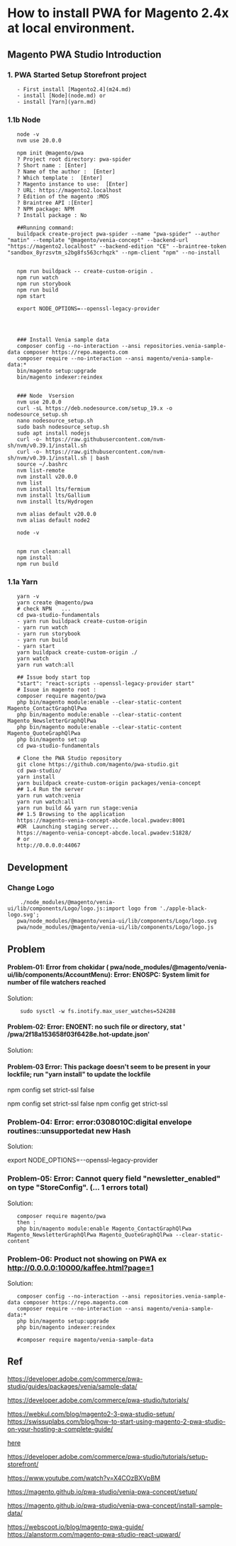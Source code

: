 # How to install PWA for Magento 2.4x at local environment.

## Magento PWA Studio Introduction

### 1. PWA Started Setup Storefront project

       - First install [Magento2.4](m24.md)
       - install [Node](node.md) or 
       - install [Yarn](yarn.md)
 
        
        
### 1.1b Node

       node -v
       nvm use 20.0.0   
       
       npm init @magento/pwa  
       ? Project root directory: pwa-spider       
       ? Short name : [Enter]      
       ? Name of the author :  [Enter]        
       ? Which template :  [Enter]        
       ? Magento instance to use:  [Enter]        
       ? URL: https://magento2.localhost       
       ? Edition of the magento :MOS    
       ? Braintree API :[Enter]        
       ? NPM package: NPM    
       ? Install package : No       
       
       ##Running command:        
       buildpack create-project pwa-spider --name "pwa-spider" --author "matin" --template "@magento/venia-concept" --backend-url "https://magento2.localhost" --backend-edition "CE" --braintree-token "sandbox_8yrzsvtm_s2bg8fs563crhqzk" --npm-client "npm" --no-install
       
       
       npm run buildpack -- create-custom-origin .  
       npm run watch   
       npm run storybook      
       npm run build     
       npm start  
       
       export NODE_OPTIONS=--openssl-legacy-provider
       
       
       
       
       ### Install Venia sample data
       composer config --no-interaction --ansi repositories.venia-sample-data composer https://repo.magento.com
       composer require --no-interaction --ansi magento/venia-sample-data:*
       bin/magento setup:upgrade
       bin/magento indexer:reindex
       
       
       ### Node  Vsersion 
       nvm use 20.0.0        
       curl -sL https://deb.nodesource.com/setup_19.x -o nodesource_setup.sh
       nano nodesource_setup.sh
       sudo bash nodesource_setup.sh
       sudo apt install nodejs
       curl -o- https://raw.githubusercontent.com/nvm-sh/nvm/v0.39.1/install.sh
       curl -o- https://raw.githubusercontent.com/nvm-sh/nvm/v0.39.1/install.sh | bash
       source ~/.bashrc
       nvm list-remote
       nvm install v20.0.0
       nvm list
       nvm install lts/fermium
       nvm install lts/Gallium
       nvm install lts/Hydrogen
       
       nvm alias default v20.0.0
       nvm alias default node2
       
       node -v
       
       
       npm run clean:all
       npm install
       npm run build


        
        
 ### 1.1a Yarn

       yarn -v
       yarn create @magento/pwa       
       # check NPN   ...   
       cd pwa-studio-fundamentals 
       - yarn run buildpack create-custom-origin  
       - yarn run watch  
       - yarn run storybook  
       - yarn run build  
       - yarn start        
       yarn buildpack create-custom-origin ./
       yarn watch
       yarn run watch:all             
       
       ## Issue body start top
       "start": "react-scripts --openssl-legacy-provider start"             
       # Isuue in magento root :
       composer require magento/pwa 
       php bin/magento module:enable --clear-static-content Magento_ContactGraphQlPwa
       php bin/magento module:enable --clear-static-content Magento_NewsletterGraphQlPwa
       php bin/magento module:enable --clear-static-content Magento_QuoteGraphQlPwa
       php bin/magento set:up
       cd pwa-studio-fundamentals         
       
       # Clone the PWA Studio repository 
       git clone https://github.com/magento/pwa-studio.git       
       cd pwa-studio/
       yarn install
       yarn buildpack create-custom-origin packages/venia-concept       
       ## 1.4 Run the server
       yarn run watch:venia        
       yarn run watch:all
       yarn run build && yarn run stage:venia       
       ## 1.5 Browsing to the application
       https://magento-venia-concept-abcde.local.pwadev:8001
       #OR  Launching staging server... 
       https://magento-venia-concept-abcde.local.pwadev:51828/
       # or 
       http://0.0.0.0:44067


## Development 

### Change Logo

        ./node_modules/@magento/venia-ui/lib/components/Logo/logo.js:import logo from './apple-black-logo.svg';
       pwa/node_modules/@magento/venia-ui/lib/components/Logo/logo.svg
       pwa/node_modules/@magento/venia-ui/lib/components/Logo/logo.js

 
## Problem


#### Problem-01: Error from chokidar ( pwa/node_modules/@magento/venia-ui/lib/components/AccountMenu): Error: ENOSPC: System limit for number of file watchers reached

Solution:

        sudo sysctl -w fs.inotify.max_user_watches=524288

#### Problem-02: Error: ENOENT: no such file or directory, stat ' /pwa/2f18a153658f03f6428e.hot-update.json'

Solution:


#### Problem-03 Error: This package doesn't seem to be present in your lockfile; run "yarn install" to update the lockfile

npm config set strict-ssl false

npm config set strict-ssl false
npm config get strict-ssl

### Problem-04: Error: error:0308010C:digital envelope routines::unsupportedat new Hash

Solution:

export NODE_OPTIONS=--openssl-legacy-provider


### Problem-05: Error: Cannot query field "newsletter_enabled" on type "StoreConfig". (... 1 errors total)

Solution:

       composer require magento/pwa
       then :
       php bin/magento module:enable Magento_ContactGraphQlPwa Magento_NewsletterGraphQlPwa Magento_QuoteGraphQlPwa --clear-static-content  
       
       
### Problem-06: Product not showing on PWA  ex http://0.0.0.0:10000/kaffee.html?page=1

Solution:

       composer config --no-interaction --ansi repositories.venia-sample-data composer https://repo.magento.com
       composer require --no-interaction --ansi magento/venia-sample-data:*
       php bin/magento setup:upgrade
       php bin/magento indexer:reindex

       #composer require magento/venia-sample-data


 
## Ref

https://developer.adobe.com/commerce/pwa-studio/guides/packages/venia/sample-data/

https://developer.adobe.com/commerce/pwa-studio/tutorials/

https://webkul.com/blog/magento2-3-pwa-studio-setup/
https://swissuplabs.com/blog/how-to-start-using-magento-2-pwa-studio-on-your-hosting-a-complete-guide/

[here](https://magento.github.io/pwa-studio/)

https://developer.adobe.com/commerce/pwa-studio/tutorials/setup-storefront/

https://www.youtube.com/watch?v=X4COzBXVpBM

https://magento.github.io/pwa-studio/venia-pwa-concept/setup/

https://magento.github.io/pwa-studio/venia-pwa-concept/install-sample-data/

https://webscoot.io/blog/magento-pwa-guide/
https://alanstorm.com/magento-pwa-studio-react-upward/


